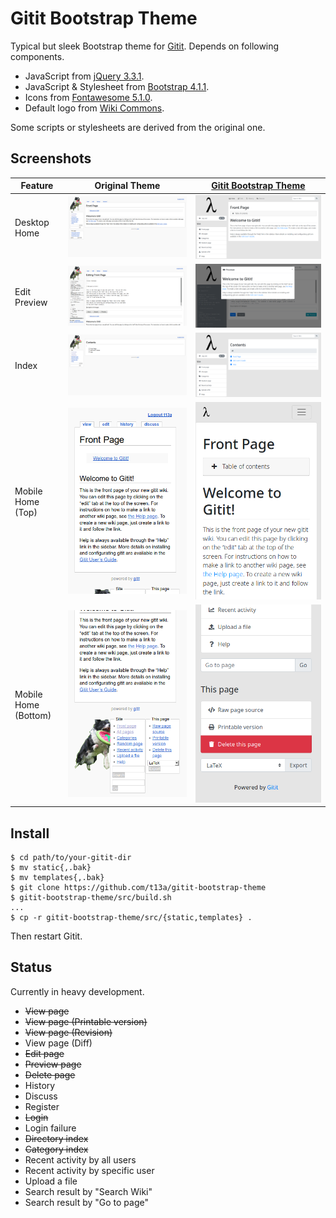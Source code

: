 # Gitit Bootstrap Theme

Typical but sleek Bootstrap theme for [Gitit](https://github.com/gjm/gitit/).
Depends on following components.

-  JavaScript from [jQuery 3.3.1](https://jquery.com/).
-  JavaScript & Stylesheet from [Bootstrap 4.1.1](https://getbootstrap.com/).
-  Icons from [Fontawesome 5.1.0](https://fontawesome.com/).
-  Default logo from [Wiki Commons](https://commons.wikimedia.org/wiki/File:Lambda_lc.svg).

Some scripts or stylesheets are derived from the original one.

## Screenshots

| Feature | Original Theme | [Gitit Bootstrap Theme](https://github.com/t13a/gitit-bootstrap-theme) |
|---|:---:|:---:|
| Desktop Home | ![Screenshot](doc/img/screenshot-desktop-home-original.png) | ![Screenshot](doc/img/screenshot-desktop-home.png) |
| Edit Preview | ![Screenshot](doc/img/screenshot-desktop-edit-preview-original.png) | ![Screenshot](doc/img/screenshot-desktop-edit-preview.png) |
| Index | ![Screenshot](doc/img/screenshot-desktop-index-original.png) | ![Screenshot](doc/img/screenshot-desktop-index.png) |
| Mobile Home (Top) | ![Screenshot](doc/img/screenshot-mobile-home-original.png) | ![Screenshot](doc/img/screenshot-mobile-home.png) |
| Mobile Home (Bottom) | ![Screenshot](doc/img/screenshot-mobile-home-bottom-original.png) | ![Screenshot](doc/img/screenshot-mobile-home-bottom.png) |

## Install

    $ cd path/to/your-gitit-dir
    $ mv static{,.bak}
    $ mv templates{,.bak}
    $ git clone https://github.com/t13a/gitit-bootstrap-theme
    $ gitit-bootstrap-theme/src/build.sh
    ...
    $ cp -r gitit-bootstrap-theme/src/{static,templates} .

Then restart Gitit.

## Status

Currently in heavy development.

-  ~~View page~~
-  ~~View page (Printable version)~~
-  ~~View page (Revision)~~
-  View page (Diff)
-  ~~Edit page~~
-  ~~Preview page~~
-  ~~Delete page~~
-  History
-  Discuss
-  Register
-  ~~Login~~
-  Login failure
-  ~~Directory index~~
-  ~~Category index~~
-  Recent activity by all users
-  Recent activity by specific user
-  Upload a file
-  Search result by "Search Wiki"
-  Search result by "Go to page"
